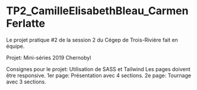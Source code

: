 # TP2_CamilleElisabethBleau_CarmenFerlatte
Le projet pratique #2 de la session 2 du Cégep de Trois-Rivière fait en équipe.

Projet: Mini-séries 2019 Chernobyl

Consignes pour le projet: 
Utilisation de SASS et Tailwind
Les pages doivent être responsive.
1er page: Présentation avec 4 sections.
2e page: Tournage avec 3 sections.